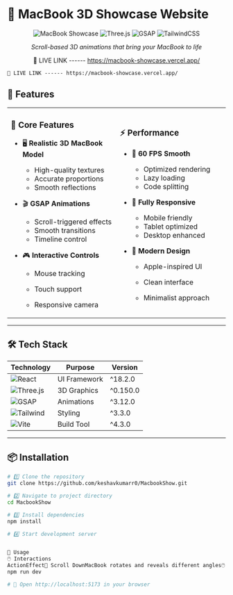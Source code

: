 # 🍎 MacBook 3D Showcase Website

<div align="center">
  
  ![MacBook Showcase](https://img.shields.io/badge/React-61DAFB?style=for-the-badge&logo=react&logoColor=black)
  ![Three.js](https://img.shields.io/badge/Three.js-000000?style=for-the-badge&logo=three.js&logoColor=white)
  ![GSAP](https://img.shields.io/badge/GSAP-88CE02?style=for-the-badge&logo=greensock&logoColor=white)
  ![TailwindCSS](https://img.shields.io/badge/Tailwind_CSS-38B2AC?style=for-the-badge&logo=tailwind-css&logoColor=white)

  *Scroll-based 3D animations that bring your MacBook to life*



  🎯 LIVE LINK ------ https://macbook-showcase.vercel.app/

</div>
    
    
    🎯 LIVE LINK ------ https://macbook-showcase.vercel.app/



## 🚀 Features

<table>
  <tr>
    <td width="50%">
      
### 🎯 Core Features
      
- 🖥️ **Realistic 3D MacBook Model**
  - High-quality textures
  - Accurate proportions
  - Smooth reflections
  
- 🎬 **GSAP Animations**
  - Scroll-triggered effects
  - Smooth transitions
  - Timeline control
  
- 🎮 **Interactive Controls**
  - Mouse tracking
  - Touch support
  - Responsive camera
      
    </td>
    <td width="50%">
      
### ⚡ Performance
      
- 🚄 **60 FPS Smooth**
  - Optimized rendering
  - Lazy loading
  - Code splitting
  
- 📱 **Fully Responsive**
  - Mobile friendly
  - Tablet optimized
  - Desktop enhanced
  
- 🎨 **Modern Design**
  - Apple-inspired UI
  - Clean interface
  - Minimalist approach
      
    </td>
  </tr>
</table>

---

## 🛠️ Tech Stack

<div align="center">

| Technology | Purpose | Version |
|------------|---------|---------|
| ![React](https://img.shields.io/badge/-React-61DAFB?style=flat-square&logo=react&logoColor=black) | UI Framework | ^18.2.0 |
| ![Three.js](https://img.shields.io/badge/-Three.js-000000?style=flat-square&logo=three.js&logoColor=white) | 3D Graphics | ^0.150.0 |
| ![GSAP](https://img.shields.io/badge/-GSAP-88CE02?style=flat-square&logo=greensock&logoColor=white) | Animations | ^3.12.0 |
| ![Tailwind](https://img.shields.io/badge/-Tailwind-38B2AC?style=flat-square&logo=tailwind-css&logoColor=white) | Styling | ^3.3.0 |
| ![Vite](https://img.shields.io/badge/-Vite-646CFF?style=flat-square&logo=vite&logoColor=white) | Build Tool | ^4.3.0 |

</div>

---

## 📦 Installation
```bash
# 1️⃣ Clone the repository
git clone https://github.com/keshavkumarr0/MacbookShow.git

# 2️⃣ Navigate to project directory
cd MacbookShow

# 3️⃣ Install dependencies
npm install

# 4️⃣ Start development server


🎯 Usage
🖱️ Interactions
ActionEffect📜 Scroll DownMacBook rotates and reveals different angles🖱️ Mouse MoveCamera follows cursor for parallax effect👆 Touch DragMobile-friendly 3D navigation🔍 ZoomPinch to zoom on mobile devices
npm run dev

# 🎉 Open http://localhost:5173 in your browser
